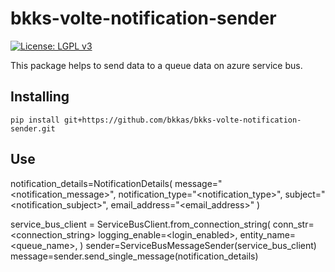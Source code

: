 # bkks-volte-notification-sender

[![License: LGPL v3](https://img.shields.io/badge/License-LGPL%20v3-blue.svg)](https://www.gnu.org/licenses/lgpl-3.0)

This package helps to send data to a queue data on azure service bus.

## Installing

```
pip install git+https://github.com/bkkas/bkks-volte-notification-sender.git
```

## Use

notification_details=NotificationDetails(
    message="<notification_message>",
    notification_type="<notification_type>",
    subject="<notification_subject>",
    email_address="<email_address>"
)

service_bus_client = ServiceBusClient.from_connection_string(
    conn_str=<connection_string>
    logging_enable=<login_enabled>,
    entity_name=<queue_name>,
)
sender=ServiceBusMessageSender(service_bus_client)
message=sender.send_single_message(notification_details)
